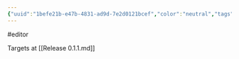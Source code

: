 ```yaml
---
{"uuid":"1befe21b-e47b-4831-ad9d-7e2d0121bcef","color":"neutral","tags":["editor"],"embeds":[],"links":["Release 0.1.1.md"],"todos":{"done":[],"pending":[]}}
---
```

#editor

Targets at [[Release 0.1.1.md]]